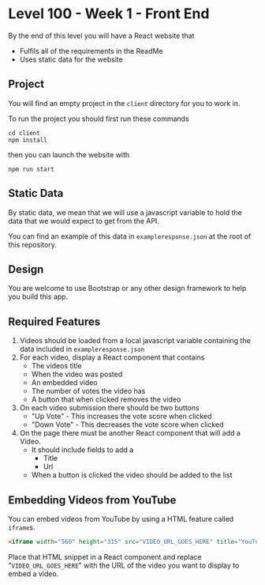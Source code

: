 # Level 100 - Week 1 - Front End

By the end of this level you will have a React website that

- Fulfils all of the requirements in the ReadMe
- Uses static data for the website

## Project

You will find an empty project in the `client` directory for you to work in.

To run the project you should first run these commands

```
cd client
npm install
```

then you can launch the website with

```
npm run start
```

## Static Data

By static data, we mean that we will use a javascript variable to hold the data that we would expect to get from the API.

You can find an example of this data in `exampleresponse.json` at the root of this repository.

## Design

You are welcome to use Bootstrap or any other design framework to help you build this app.

## Required Features

1. Videos should be loaded from a local javascript variable containing the data included in `exampleresponse.json`
2. For each video, display a React component that contains
   - The videos title
   - When the video was posted
   - An embedded video
   - The number of votes the video has
   - A button that when clicked removes the video
3. On each video submission there should be two buttons
   - "Up Vote" - This increases the vote score when clicked
   - "Down Vote" - This decreases the vote score when clicked
4. On the page there must be another React component that will add a Video.
   - It should include fields to add a
     - Title
     - Url
   - When a button is clicked the video should be added to the list

## Embedding Videos from YouTube

You can embed videos from YouTube by using a HTML feature called `iframe`s.

```HTML
<iframe width="560" height="315" src="VIDEO_URL_GOES_HERE" title="YouTube video player" frameborder="0" allow="accelerometer; autoplay; clipboard-write; encrypted-media; gyroscope; picture-in-picture" allowfullscreen></iframe>
```

Place that HTML snippet in a React component and replace "`VIDEO_URL_GOES_HERE`" with the URL of the video you want to display to embed a video.
